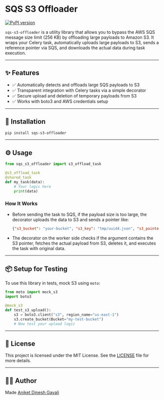 # SQS S3 Offloader

[![PyPI version](https://badge.fury.io/py/sqs-s3-offloader.svg)](https://pypi.org/project/sqs-s3-offloader/)

`sqs-s3-offloader` is a utility library that allows you to bypass the AWS SQS message size limit (256 KB) by offloading large payloads to Amazon S3. It wraps your Celery task, automatically uploads large payloads to S3, sends a reference pointer via SQS, and downloads the actual data during task execution.

---

## ✨ Features

- ✅ Automatically detects and offloads large SQS payloads to S3
- ✅ Transparent integration with Celery tasks via a simple decorator
- ✅ Secure upload and deletion of temporary payloads from S3
- ✅ Works with boto3 and AWS credentials setup

---

## 🚀 Installation

```bash
pip install sqs-s3-offloader
```

---

## ⚙️ Usage

```python
from sqs_s3_offloader import s3_offload_task

@s3_offload_task
@shared_task
def my_task(data):
    # Your logic here
    print(data)
```

### How It Works

- Before sending the task to SQS, if the payload size is too large, the decorator uploads the data to S3 and sends a pointer like:
  ```json
  {"s3_bucket": "your-bucket", "s3_key": "tmp/uuid4.json", "s3_pointer":  True}
  ```
- The decorator on the worker side checks if the argument contains the S3 pointer, fetches the actual payload from S3, deletes it, and executes the task with original data.

---

## 📦 Setup for Testing

To use this library in tests, mock S3 using `moto`:

```python
from moto import mock_s3
import boto3

@mock_s3
def test_s3_upload():
    s3 = boto3.client("s3", region_name="us-east-1")
    s3.create_bucket(Bucket="my-test-bucket")
    # Now test your upload logic
```

---

## 📄 License

This project is licensed under the MIT License. See the [LICENSE](LICENSE) file for more details.

---

## 👨‍💻 Author

Made [Aniket Dinesh Gavali](https://github.com/aniket-dg)